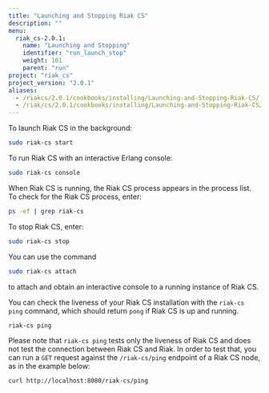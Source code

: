 ```yaml
---
title: "Launching and Stopping Riak CS"
description: ""
menu:
  riak_cs-2.0.1:
    name: "Launching and Stopping"
    identifier: "run_launch_stop"
    weight: 101
    parent: "run"
project: "riak_cs"
project_version: "2.0.1"
aliases:
  - /riakcs/2.0.1/cookbooks/installing/Launching-and-Stopping-Riak-CS/
  - /riak/cs/2.0.1/cookbooks/installing/Launching-and-Stopping-Riak-CS/
---
```


To launch Riak CS in the background:

```bash
sudo riak-cs start
```

To run Riak CS with an interactive Erlang console:

```bash
sudo riak-cs console
```

When Riak CS is running, the Riak CS process appears in the process
list. To check for the Riak CS process, enter:

```bash
ps -ef | grep riak-cs
```

To stop Riak CS, enter:

```bash
sudo riak-cs stop
```

You can use the command

```bash
sudo riak-cs attach
```

to attach and obtain an interactive console to a running instance of
Riak CS.

You can check the liveness of your Riak CS installation with the
`riak-cs ping` command, which should return `pong` if Riak CS is up and
running.

```bash
riak-cs ping
```

Please note that `riak-cs ping` tests only the liveness of Riak CS and
does not test the connection between Riak CS and Riak. In order to test
that, you can run a `GET` request against the `/riak-cs/ping` endpoint of a Riak
CS node, as in the example below:

```curl
curl http://localhost:8080/riak-cs/ping
```
